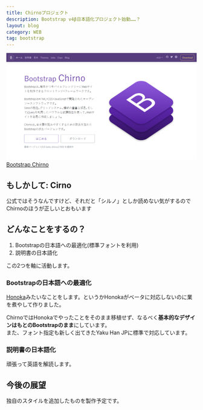 ```yaml
---
title: Chirnoプロジェクト
description: Bootstrap v4β日本語化プロジェクト始動……？
layout: blog
category: WEB
tag: bootstrap
---
```


[![イメージ](/files/blog/chirno/scnsht_001.png)Bootstrap Chirno](https://chirno.tmin.xyz/)

## もしかして: Cirno

公式ではそうなんですけど、それだと「シルノ」としか読めない気がするのでChirnoのほうが正しいとおもいます

## どんなことをするの？

1. Bootstrapの日本語への最適化(標準フォントを利用)
2. 説明書の日本語化

この2つを軸に活動します。

### Bootstrapの日本語への最適化

[Honoka](http://honokak.osaka)みたいなことをします。というかHonokaがベータに対応しないのに業を煮やして作りました。

ChirnoではHonokaでやったことをそのまま移植せず、なるべく**基本的なデザインはもとのBootstrapのまま**にしています。  
また、フォント指定も新しく出てきたYaku Han JPに標準で対応しています。

### 説明書の日本語化

頑張って英語を解読します。

## 今後の展望

独自のスタイルを追加したものを製作予定です。